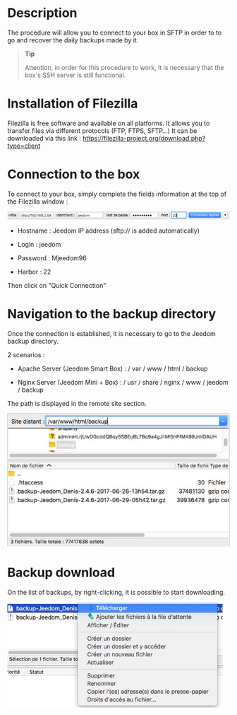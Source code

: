 Description 
===========

The procedure will allow you to connect to your box in SFTP in order to
to go and recover the daily backups made by it.

> **Tip**
>
> Attention, in order for this procedure to work, it is necessary that
> the box's SSH server is still functional.

Installation of Filezilla 
=========================

Filezilla is free software and available on all
platforms. It allows you to transfer files via different
protocols (FTP, FTPS, SFTP…) It can be downloaded via this link :
<https://filezilla-project.org/download.php?type=client>

Connection to the box 
==================

To connect to your box, simply complete the fields
information at the top of the Filezilla window :

![restore filezilla01](images/restore-filezilla01.jpg)

-   Hostname : Jeedom IP address (sftp:// is added automatically)

-   Login : jeedom

-   Password : Mjeedom96

-   Harbor : 22

Then click on "Quick Connection"

Navigation to the backup directory 
===========================================

Once the connection is established, it is necessary to go to the
Jeedom backup directory.

2 scenarios :

-   Apache Server (Jeedom Smart Box) : / var / www / html / backup

-   Nginx Server (Jeedom Mini + Box) :
    / usr / share / nginx / www / jeedom / backup

The path is displayed in the remote site section.

![restore filezilla02](images/restore-filezilla02.jpg)

Backup download 
===============================

On the list of backups, by right-clicking, it is possible
to start downloading.

![restore filezilla03](images/restore-filezilla03.jpg)
